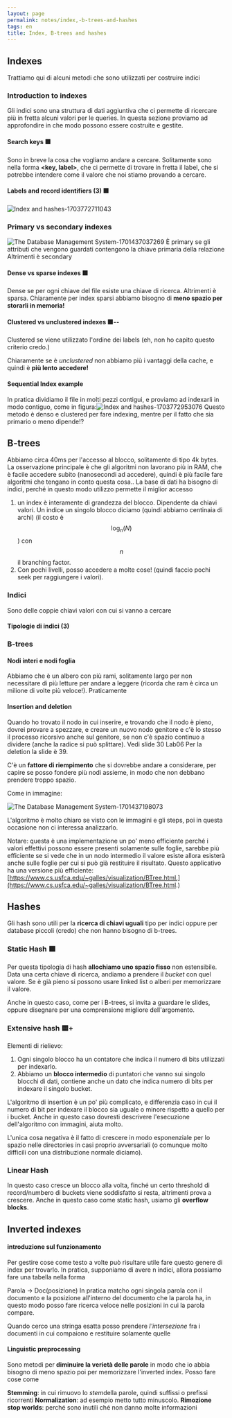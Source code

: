 ```yaml
---
layout: page
permalink: notes/index,-b-trees-and-hashes
tags: en
title: Index, B-trees and hashes
---
```


## Indexes

Trattiamo qui di alcuni metodi che sono utilizzati per costruire indici

### Introduction to indexes

Gli indici sono una struttura di dati aggiuntiva che ci permette di ricercare più in fretta alcuni valori per le queries. In questa sezione proviamo ad approfondire in che modo possono essere costruite e gestite.

#### Search keys 🟩

Sono in breve la cosa che vogliamo andare a cercare. Solitamente sono nella forma
**<key, label>**, che ci permette di trovare in fretta il label, che si potrebbe intendere come il valore che noi stiamo provando a cercare.
#### Labels and record identifiers (3) 🟩
<img src="/images/notes/Index and hashes-1703772711043.jpeg" alt="Index and hashes-1703772711043">

### Primary vs secondary indexes
<img src="/images/notes/The Database Management System-1701437037269.jpeg" alt="The Database Management System-1701437037269">
È primary se gli attributi che vengono guardati contengono la chiave primaria della relazione
Altrimenti è secondary

#### Dense vs sparse indexes 🟩

Dense se per ogni chiave del file esiste una chiave di ricerca. Altrimenti è sparsa.
Chiaramente per index sparsi abbiamo bisogno di **meno spazio per storarli in memoria!**
#### Clustered vs unclustered indexes 🟩--
Clustered se viene utilizzato l'ordine dei labels (eh, non ho capito questo criterio credo.)

Chiaramente se è *unclustered* non abbiamo più i vantaggi della cache, e quindi è **più lento accedere!**


#### Sequential Index example

In pratica dividiamo il file in molti pezzi contigui, e proviamo ad indexarli in modo contiguo, come in figura:<img src="/images/notes/Index and hashes-1703772953076.jpeg" alt="Index and hashes-1703772953076">
Questo metodo è denso e clustered per fare indexing, mentre per il fatto che sia primario o meno dipende!?
## B-trees
Abbiamo circa 40ms per l'accesso al blocco, solitamente di tipo 4k bytes. La osservazione principale è che gli algoritmi non lavorano più in RAM, che è facile accedere subito (nanosecondi ad accedere), quindi è più facile fare algoritmi che tengano in conto questa cosa..
La base di dati ha bisogno di indici, perché in questo modo utilizzo permette il miglior accesso

1. un index è interamente di grandezza del blocco. Dipendente da chiavi valori. Un indice un singolo blocco diciamo (quindi abbiamo centinaia di archi) (il costo è $$\log_{n}(N)$$) con $$n$$ il branching factor.
2. Con pochi livelli, posso accedere a molte cose! (quindi faccio pochi seek per raggiungere i valori).


### Indici
Sono delle coppie chiavi valori con cui si vanno a cercare 

#### Tipologie di indici (3)


### B-trees

#### Nodi interi e nodi foglia
Abbiamo che è un albero con più rami, solitamente largo per non necessitare di più letture per andare a leggere (ricorda che ram è circa un milione di volte più veloce!).
Praticamente 

#### Insertion and deletion
Quando ho trovato il nodo in cui inserire, e trovando che il nodo è pieno, dovrei provare a spezzare, e creare un nuovo nodo genitore e c'è lo stesso il processo ricorsivo anche sul genitore, se non c'è spazio continuo a dividere (anche la radice si può splittare).
Vedi slide 30 Lab06
Per la deletion la slide è 39.

C'è un **fattore di riempimento** che si dovrebbe andare a considerare, per capire se posso fondere più nodi assieme, in modo che non debbano prendere troppo spazio.

Come in immagine:

<img src="/images/notes/The Database Management System-1701437198073.jpeg" alt="The Database Management System-1701437198073">




L'algoritmo è molto chiaro se visto con le immagini e gli steps, poi in questa occasione non ci interessa analizzarlo.

Notare: questa è una implementazione un po' meno efficiente perché i valori effettivi possono essere presenti solamente sulle foglie, sarebbe più efficiente se si vede che in un nodo intermedio il valore esiste allora esisterà anche sulle foglie per cui si può già restituire il risultato.
Questo applicativo ha una versione più efficiente: [https://www.cs.usfca.edu/~galles/visualization/BTree.html.](https://www.cs.usfca.edu/~galles/visualization/BTree.html.)
## Hashes

Gli hash sono utili per la **ricerca di chiavi uguali** tipo per indici oppure per database piccoli (credo) che non hanno bisogno di b-trees.
### Static Hash 🟩
Per questa tipologia di hash **allochiamo uno spazio fisso** non estensibile.
Data una certa chiave di ricerca, andiamo a prendere il *bucket* con quel valore.
Se è già pieno si possono usare linked list o alberi per memorizzare il valore.

Anche in questo caso, come per i B-trees, si invita a guardare le slides, oppure disegnare per una comprensione migliore dell'argomento.
### Extensive hash 🟨+
Elementi di rielievo:
1. Ogni singolo blocco ha un contatore che indica il numero di bits utilizzati per indexarlo.
2. Abbiamo un **blocco intermedio** di puntatori che vanno sui singolo blocchi di dati, contiene anche un dato che indica numero di bits per indexare il singolo bucket.

L'algoritmo di insertion è un po' più complicato, e differenzia caso in cui il numero di bit per indexare il blocco sia uguale o minore rispetto a quello per i bucket.
Anche in questo caso dovresti descrivere l'esecuzione dell'algoritmo con immagini, aiuta molto.

L'unica cosa negativa è il fatto di crescere in modo esponenziale per lo spazio nelle directories in casi proprio avversariali (o comunque molto difficili con una distribuzione normale diciamo).
### Linear Hash

In questo caso cresce un blocco alla volta, finché un certo threshold di record/numbero di buckets viene soddisfatto si resta, altrimenti prova a crescere.
Anche in questo caso come static hash, usiamo gli **overflow blocks**.

## Inverted indexes

#### introduzione sul funzionamento
Per gestire cose come testo a volte può risultare utile fare questo genere di index per trovarlo.
In pratica, supponiamo di avere n indici, allora possiamo fare una tabella nella forma

Parola -> Doc(posizione)
In pratica matcho ogni singola parola con il documento e la posizione all'interno del documento che la parola ha, in questo modo posso fare ricerca veloce nelle posizioni in cui la parola compare.

Quando cerco una stringa esatta posso prendere *l'intersezione* fra i documenti in cui compaiono e restituire solamente quelle

#### Linguistic preprocessing
Sono metodi per **diminuire la verietà delle parole** in modo che io abbia bisogno di meno spazio poi per memorizzare l'inverted index.
Posso fare cose come

**Stemming**: in cui rimuovo lo *stem*della parole, quindi suffissi o prefissi ricorrenti
**Normalization**: ad esempio metto tutto minuscolo.
**Rimozione stop worlds**: perché sono inutili ché non danno molte informazioni